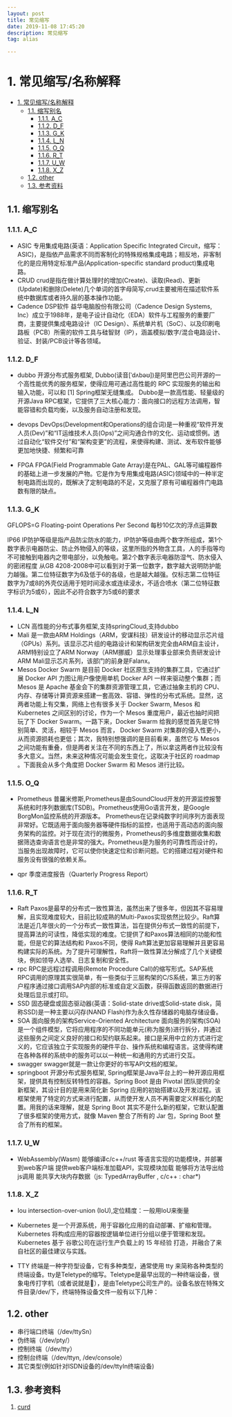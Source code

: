 ```yaml
---
layout: post
title: 常见缩写
date: 2019-11-08 17:45:20
description: 常见缩写
tag: alias

---
```


# 1. 常见缩写/名称解释

- [1. 常见缩写/名称解释](#1-常见缩写名称解释)
  - [1.1. 缩写别名](#11-缩写别名)
    - [1.1.1. A_C](#111-a_c)
    - [1.1.2. D_F](#112-d_f)
    - [1.1.3. G_K](#113-g_k)
    - [1.1.4. L_N](#114-l_n)
    - [1.1.5. O_Q](#115-o_q)
    - [1.1.6. R_T](#116-r_t)
    - [1.1.7. U_W](#117-u_w)
    - [1.1.8. X_Z](#118-x_z)
  - [1.2. other](#12-other)
  - [1.3. 参考资料](#13-参考资料)

## 1.1. 缩写别名

### 1.1.1. A_C

- ASIC
    专用集成电路(英语：Application Specific Integrated Circuit，缩写：ASIC)，是指依产品需求不同而客制化的特殊规格集成电路；相反地，非客制化的是应用特定标准产品(Application-specific standard product)集成电路。
- CRUD
    crud是指在做计算处理时的增加(Create)、读取(Read)、更新(Update)和删除(Delete)几个单词的首字母简写,crud主要被用在描述软件系统中数据库或者持久层的基本操作功能。
- Cadence
    DSP软件
    益华电脑股份有限公司（Cadence Design Systems, Inc）成立于1988年，是电子设计自动化（EDA）软件与工程服务的重要厂商，主要提供集成电路设计（IC Design）、系统单片机（SoC）、以及印刷电路板（PCB）所需的软件工具与硅智财（IP），涵盖模拟/数字/混合电路设计、验证、封装/PCB设计等各领域。

### 1.1.2. D_F

- dubbo
    开源分布式服务框架,
    Dubbo(读音[ˈdʌbəʊ])是阿里巴巴公司开源的一个高性能优秀的服务框架，使得应用可通过高性能的 RPC 实现服务的输出和输入功能，可以和 [1]  Spring框架无缝集成。
    Dubbo是一款高性能、轻量级的开源Java RPC框架，它提供了三大核心能力：面向接口的远程方法调用，智能容错和负载均衡，以及服务自动注册和发现。

- devops
      DevOps(Development和Operations的组合词)是一种重视“软件开发人员(Dev)”和“IT运维技术人员(Ops)”之间沟通合作的文化、运动或惯例。透过自动化“软件交付”和“架构变更”的流程，来使得构建、测试、发布软件能够更加地快捷、频繁和可靠

- FPGA
    FPGA(Field Programmable Gate Array)是在PAL、GAL等可编程器件的基础上进一步发展的产物。它是作为专用集成电路(ASIC)领域中的一种半定制电路而出现的，既解决了定制电路的不足，又克服了原有可编程器件门电路数有限的缺点。

### 1.1.3. G_K

GFLOPS=G Floating-point Operations Per Second
每秒10亿次的浮点运算数

IP66
IP防护等级是指产品防尘防水的能力，IP防护等级由两个数字所组成，第1个数字表示电器防尘、防止外物侵入的等级，这里所指的外物含工具，人的手指等均不可接触到电器内之带电部分，以免触电。第2个数字表示电器防湿气、防水侵入的密闭程度
从GB 4208-2008中可以看到对于第一位数字，数字越大说明防护能力越强。第二位特征数字为6及低于6的各级，也是越大越强。仅标志第二位特征数字为7或8的外壳仅适用于短时间浸水或连续浸水，不适合喷水（第二位特征数字标识为5或6），因此不必符合数字为5或6的要求

### 1.1.4. L_N

- LCN
    高性能的分布式事务框架,支持springCloud,支持dubbo
- Mali
     是一款由ARM Holdings（ARM，安谋科技）研发设计的移动显示芯片组（GPUs）系列。该显示芯片组的电路设计和架构研发完全由ARM自主设计，ARM特别设立了ARM Norway（ARM挪威）显示处理事业部来负责研发设计ARM Mali显示芯片系列，该部门的前身是Falanx。
- Mesos
    Docker Swarm 是目前 Docker 社区原生支持的集群工具，它通过扩展 Docker API 力图让用户像使用单机 Docker API 一样来驱动整个集群；而 Mesos 是 Apache 基金会下的集群资源管理工具，它通过抽象主机的 CPU、内存、存储等计算资源来搭建一套高效、容错、弹性的分布式系统。显然，这两者功能上有交集，网络上也有很多关于 Docker Swarm, Mesos 和 Kubernetes 之间区别的讨论，作为一个 Mesos 重度用户，最近也抽时间把玩了下 Docker Swarm。一路下来，Docker Swarm 给我的感觉首先是它特别简单、灵活，相较于 Mesos 而言， Docker Swarm 对集群的侵入性更小，从而资源损耗也更低；其次，我特别想强调的是目前看来，虽然它与 Mesos 之间功能有重叠，但是两者关注在不同的东西上了，所以拿这两者作比较没有多大意义。当然，未来这种情况可能会发生变化，这取决于社区的 roadmap 。下面我会从多个角度把 Docker Swarm 和 Mesos 进行比较。

### 1.1.5. O_Q

- Prometheus
    普羅米修斯,Prometheus是由SoundCloud开发的开源监控报警系统和时序列数据库(TSDB)。Prometheus使用Go语言开发，是Google BorgMon监控系统的开源版本。
    Prometheus在记录纯数字时间序列方面表现非常好。它既适用于面向服务器等硬件指标的监控，也适用于高动态的面向服务架构的监控。对于现在流行的微服务，Prometheus的多维度数据收集和数据筛选查询语言也是非常的强大。Prometheus是为服务的可靠性而设计的，当服务出现故障时，它可以使你快速定位和诊断问题。它的搭建过程对硬件和服务没有很强的依赖关系。

- qpr
    季度进度报告（Quarterly Progress Report）

### 1.1.6. R_T

- Raft
    Paxos是最早的分布式一致性算法，虽然出来了很多年，但因其不容易理解，且实现难度较大，目前比较成熟的Multi-Paxos实现依然比较少。Raft算法是近几年很火的一个分布式一致性算法，旨在提供分布式一致性的前提下，提高算法的可读性，降低实现的难度。它提供了和Paxos算法相同的功能和性能，但是它的算法结构和 Paxos不同，使得 Raft算法更加容易理解并且更容易构建实际的系统。为了提升可理解性，Raft将一致性算法分解成了几个关键模块，例如领导人选举、日志复制和安全性。
- rpc
    RPC是远程过程调用(Remote Procedure Call)的缩写形式。SAP系统RPC调用的原理其实很简单，有一些类似于三层构架的C/S系统，第三方的客户程序通过接口调用SAP内部的标准或自定义函数，获得函数返回的数据进行处理后显示或打印。
- SSD
    固态硬盘或固态驱动器(英语：Solid-state drive或Solid-state disk，简称SSD)是一种主要以闪存(NAND Flash)作为永久性存储器的电脑存储设备。
- SOA
    面向服务的架构Service-Oriented Architecture    面向服务的架构(SOA)是一个组件模型，它将应用程序的不同功能单元(称为服务)进行拆分，并通过这些服务之间定义良好的接口和契约联系起来。接口是采用中立的方式进行定义的，它应该独立于实现服务的硬件平台、操作系统和编程语言。这使得构建在各种各样的系统中的服务可以以一种统一和通用的方式进行交互。
- swagger
    swagger就是一款让你更好的书写API文档的框架。
- springboot
    开源分布式服务框架,
    Spring框架是Java平台上的一种开源应用框架，提供具有控制反转特性的容器。Spring Boot 是由 Pivotal 团队提供的全新框架，其设计目的是用来简化新 Spring 应用的初始搭建以及开发过程。该框架使用了特定的方式来进行配置，从而使开发人员不再需要定义样板化的配置。用我的话来理解，就是 Spring Boot 其实不是什么新的框架，它默认配置了很多框架的使用方式，就像 Maven 整合了所有的 Jar 包，Spring Boot 整合了所有的框架。

### 1.1.7. U_W

- WebAssembly(Wasm)
    能够编译c/c++/rust 等语言实现的功能模块，并部署到web客户端
    提供web客户端标准加载API，实现模块加载
    能够将方法导出给js调用
    能共享大块内存数据（js: TypedArrayBuffer ,  c/c++ : char*)

### 1.1.8. X_Z

- Iou
    intersection-over-union (IoU),定位精度：一般用IoU来衡量
- Kubernetes
    是一个开源系统，用于容器化应用的自动部署、扩缩和管理。
    Kubernetes 将构成应用的容器按逻辑单位进行分组以便于管理和发现。 Kubernetes 基于 谷歌公司在运行生产负载上的 15 年经验 打造，并融合了来自社区的最佳建议与实践。

- TTY
    终端是一种字符型设备，它有多种类型，通常使用 tty 来简称各种类型的终端设备。tty是Teletype的缩写。Teletype是最早出现的一种终端设备，很象电传打字机（或者说就是），是由Teletype公司生产的。设备名放在特殊文件目录/dev/下，终端特殊设备文件一般有以下几种：

## 1.2. other

- 串行端口终端（/dev/ttySn）
- 伪终端（/dev/pty/）
- 控制终端（/dev/tty）
- 控制台终端（/dev/ttyn, /dev/console）
- 其它类型(例如针对ISDN设备的/dev/ttyIn终端设备)

## 1.3. 参考资料

1. [curd](https://baike.baidu.com/item/CRUD)
